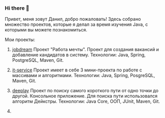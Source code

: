 ### Hi there 👋

<!--
**Danil314-rgb/Danil314-rgb** is a ✨ _special_ ✨ repository because its `README.md` (this file) appears on your GitHub profile.

Here are some ideas to get you started:

- 🔭 I’m currently working on ...
- 🌱 I’m currently learning ...
- 👯 I’m looking to collaborate on ...
- 🤔 I’m looking for help with ...
- 💬 Ask me about ...
- 📫 How to reach me: ...
- 😄 Pronouns: ...
- ⚡ Fun fact: ...
-->
Привет, меня зовут Данил, добро пожаловать! Здесь собрано множество проектов, которые я делал за время изучения Java, с которыми вы можете познакомиться.

Мои проекты:

1) [jobdream](https://github.com/DanilBodrov/jobdream) Проект "Работа мечты". Проект для создания вакансий и добавление кандидатов в систему. Технологии: Java, Spring, PostgreSQL, Maven, Git.

2) [it-service](https://github.com/DanilBodrov/it-service) Проект имеет в себе 3 мини-проекта по работе с массивами и алгоритмами. Технологии: Java, Spring, PosgreSQL, Maven, Git.

3) [deeplay](https://github.com/DanilBodrov/deeplay) Проект по поиску самого короткого пути от одно точки до другой. Консольное приложение. Для поиска пути использовался алгоритм Дейкстры. Технологии: Java Core, ООП, JUnit, Maven, Git.

4) 


